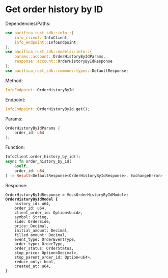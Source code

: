 # Get order history by ID

Dependencies/Paths:

```rust
use pacifica_rust_sdk::info::{
    info_client::InfoClient,
    info_endpoint::InfoEndpoint,
};
use pacifica_rust_sdk::models::info::{
    params::account::OrderHistoryByIdParams,
    response::account::OrderHistoryByIdResponse
};
use pacifica_rust_sdk::common::types::DefaultResponse;
```

Method:

```rust
InfoEndpoint::OrderHistoryById
```

Endpoint:

```rust
InfoEndpoint::OrderHistoryById.get();
```

Params:

```rust
OrderHistoryByIdParams { 
    order_id: u64 
};
```

Function:

```rust
InfoClient.order_history_by_id();
async fn order_history_by_id(
    &self,
    order_id: u64,
) -> Result<DefaultResponse<OrderHistoryByIdResponse>, ExchangeError>
```

Response:

<pre class="language-rust"><code class="lang-rust">OrderHistoryByIdResponse = Vec&#x3C;OrderHistoryByIdModel>;
<strong>OrderHistoryByIdModel {
</strong>    history_id: u64,
    order_id: u64,
    client_order_id: Option&#x3C;Uuid>,
    symbol: String,
    side: OrderSide,
    price: Decimal,
    initial_amount: Decimal,
    filled_amount: Decimal,
    event_type: OrderEventType,
    order_type: OrderType,
    order_status: OrderStatus,
    stop_price: Option&#x3C;Decimal>,
    stop_parent_order_id: Option&#x3C;u64>,
    reduce_only: bool,
    created_at: u64,
}
</code></pre>
